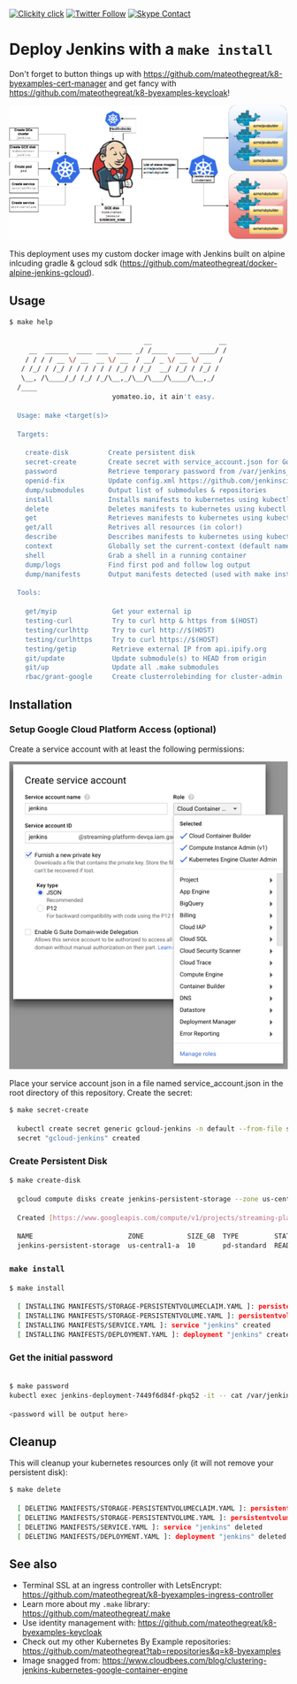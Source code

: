 <!--
#                                 __                 __
#    __  ______  ____ ___  ____ _/ /____  ____  ____/ /
#   / / / / __ \/ __ `__ \/ __ `/ __/ _ \/ __ \/ __  /
#  / /_/ / /_/ / / / / / / /_/ / /_/  __/ /_/ / /_/ /
#  \__, /\____/_/ /_/ /_/\__,_/\__/\___/\____/\__,_/
# /____                     matthewdavis.io, holla!
#
#-->

[![Clickity click](https://img.shields.io/badge/k8s%20by%20example%20yo-limit%20time-ff69b4.svg?style=flat-square)](https://k8.matthewdavis.io)
[![Twitter Follow](https://img.shields.io/twitter/follow/yomateod.svg?label=Follow&style=flat-square)](https://twitter.com/yomateod) [![Skype Contact](https://img.shields.io/badge/skype%20id-appsoa-blue.svg?style=flat-square)](skype:appsoa?chat)

# Deploy Jenkins with a `make install`

Don't forget to button things up with https://github.com/mateothegreat/k8-byexamples-cert-manager and get fancy with https://github.com/mateothegreat/k8-byexamples-keycloak!

![jankins](assets/clustering-jenkins-with-kubernetes-blog-pic3.png)

This deployment uses my custom docker image with Jenkins built on alpine inlcuding gradle & gcloud sdk (https://github.com/mateothegreat/docker-alpine-jenkins-gcloud).
## Usage

```sh
$ make help
  
                                  __                 __
     __  ______  ____ ___  ____ _/ /____  ____  ____/ /
    / / / / __ \/ __  __ \/ __  / __/ _ \/ __ \/ __  / 
   / /_/ / /_/ / / / / / / /_/ / /_/  __/ /_/ / /_/ /  
   \__, /\____/_/ /_/ /_/\__,_/\__/\___/\____/\__,_/   
  /____                                                
                          yomateo.io, it ain't easy.   
  
  Usage: make <target(s)>
  
  Targets:
  
    create-disk          Create persistent disk
    secret-create        Create secret with service_account.json for Google Cloud Platform
    password             Retrieve temporary password from /var/jenkins_home/secrets/initialAdminPassword
    openid-fix           Update config.xml https://github.com/jenkinsci/oic-auth-plugin/issues/7
    dump/submodules      Output list of submodules & repositories
    install              Installs manifests to kubernetes using kubectl apply (make manifests to see what will be installed)
    delete               Deletes manifests to kubernetes using kubectl delete (make manifests to see what will be installed)
    get                  Retrieves manifests to kubernetes using kubectl get (make manifests to see what will be installed)
    get/all              Retrives all resources (in color!)
    describe             Describes manifests to kubernetes using kubectl describe (make manifests to see what will be installed)
    context              Globally set the current-context (default namespace)
    shell                Grab a shell in a running container
    dump/logs            Find first pod and follow log output
    dump/manifests       Output manifests detected (used with make install, delete, get, describe, etc)
  
  Tools:
  
    get/myip              Get your external ip
    testing-curl          Try to curl http & https from $(HOST)
    testing/curlhttp      Try to curl http://$(HOST)
    testing/curlhttps     Try to curl https://$(HOST)
    testing/getip         Retrieve external IP from api.ipify.org
    git/update            Update submodule(s) to HEAD from origin
    git/up                Update all .make submodules
    rbac/grant-google     Create clusterrolebinding for cluster-admin

```

## Installation

### Setup Google Cloud Platform Access (optional)
Create a service account with at least the following permissions:

![GCP Service Account](assets/gcp-iam.png)

Place your service account json in a file named service_account.json in the root directory of this repository.
Create the secret:

```bash
$ make secret-create
 
  kubectl create secret generic gcloud-jenkins -n default --from-file service_account.json
  secret "gcloud-jenkins" created
```

### Create Persistent Disk

```bash
$ make create-disk
  
  gcloud compute disks create jenkins-persistent-storage --zone us-central1-a --size 10
  
  Created [https://www.googleapis.com/compute/v1/projects/streaming-platform-devqa/zones/us-central1-a/disks/jenkins-persistent-storage].
  
  NAME                        ZONE           SIZE_GB  TYPE         STATUS
  jenkins-persistent-storage  us-central1-a  10       pd-standard  READY
```

### `make install`

```bash
$ make install
  
  [ INSTALLING MANIFESTS/STORAGE-PERSISTENTVOLUMECLAIM.YAML ]: persistentvolumeclaim "jenkins-persistent-storage" created
  [ INSTALLING MANIFESTS/STORAGE-PERSISTENTVOLUME.YAML ]: persistentvolume "jenkins-persistent-storage" created
  [ INSTALLING MANIFESTS/SERVICE.YAML ]: service "jenkins" created
  [ INSTALLING MANIFESTS/DEPLOYMENT.YAML ]: deployment "jenkins" created
```

### Get the initial password

```bash

$ make password 
kubectl exec jenkins-deployment-7449f6d84f-pkq52 -it -- cat /var/jenkins_home/secrets/initialAdminPassword

<password will be output here>
```
## Cleanup

This will cleanup your kubernetes resources only (it will not remove your persistent disk):

```bash
$ make delete
  
  [ DELETING MANIFESTS/STORAGE-PERSISTENTVOLUMECLAIM.YAML ]: persistentvolumeclaim "jenkins-persistent-storage" deleted
  [ DELETING MANIFESTS/STORAGE-PERSISTENTVOLUME.YAML ]: persistentvolume "jenkins-persistent-storage" deleted
  [ DELETING MANIFESTS/SERVICE.YAML ]: service "jenkins" deleted
  [ DELETING MANIFESTS/DEPLOYMENT.YAML ]: deployment "jenkins" deleted
```

## See also
* Terminal SSL at an ingress controller with LetsEncrypt: https://github.com/mateothegreat/k8-byexamples-ingress-controller
* Learn more about my `.make` library: https://github.com/mateothegreat/.make
* Use identity management with: https://github.com/mateothegreat/k8-byexamples-keycloak
* Check out my other Kubernetes By Example repositories: https://github.com/mateothegreat?tab=repositories&q=k8-byexamples
* Image snagged from: https://www.cloudbees.com/blog/clustering-jenkins-kubernetes-google-container-engine